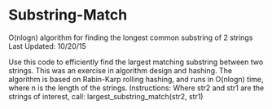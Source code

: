 # Substring-Match
O(nlogn) algorithm for finding the longest common substring of 2 strings
Last Updated: 10/20/15

Use this code to efficiently find the largest matching substring between two strings.
This was an exercise in algorithm design and hashing. 
The algorithm is based on Rabin-Karp rolling hashing, and runs in O(nlogn) time, where n is the length of the strings.
Instructions:
Where str2 and str1 are the strings of interest, call:
largest_substring_match(str2, str1)
